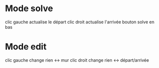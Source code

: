 # Mode solve
clic gauche actualise le départ
clic droit actualise l'arrivée
bouton solve en bas
# Mode edit
clic gauche change rien <-> mur
clic droit change rien <-> départ/arrivée